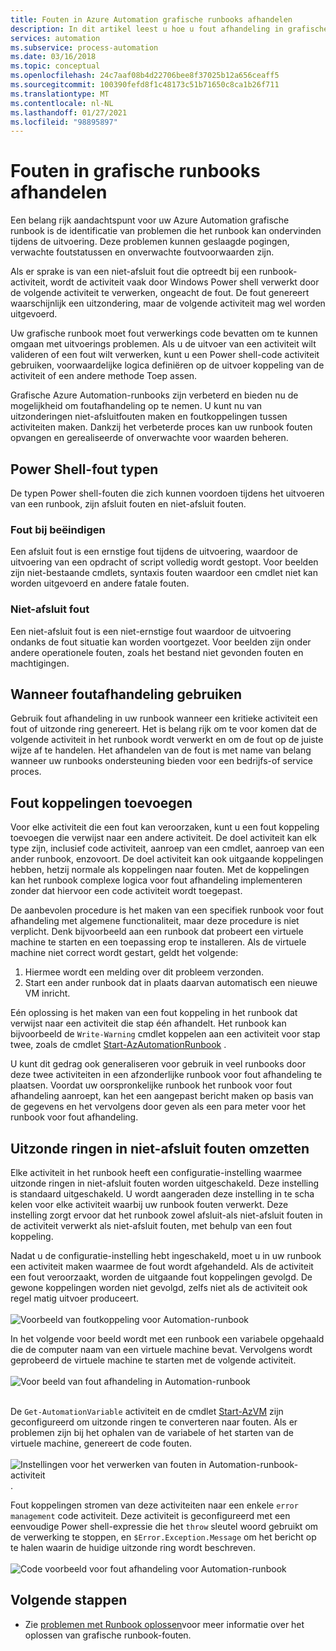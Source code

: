 ```yaml
---
title: Fouten in Azure Automation grafische runbooks afhandelen
description: In dit artikel leest u hoe u fout afhandeling in grafische runbooks implementeert.
services: automation
ms.subservice: process-automation
ms.date: 03/16/2018
ms.topic: conceptual
ms.openlocfilehash: 24c7aaf08b4d22706bee8f37025b12a656ceaff5
ms.sourcegitcommit: 100390fefd8f1c48173c51b71650c8ca1b26f711
ms.translationtype: MT
ms.contentlocale: nl-NL
ms.lasthandoff: 01/27/2021
ms.locfileid: "98895897"
---
```

# <a name="handle-errors-in-graphical-runbooks"></a>Fouten in grafische runbooks afhandelen

Een belang rijk aandachtspunt voor uw Azure Automation grafische runbook is de identificatie van problemen die het runbook kan ondervinden tijdens de uitvoering. Deze problemen kunnen geslaagde pogingen, verwachte foutstatussen en onverwachte foutvoorwaarden zijn.

Als er sprake is van een niet-afsluit fout die optreedt bij een runbook-activiteit, wordt de activiteit vaak door Windows Power shell verwerkt door de volgende activiteit te verwerken, ongeacht de fout. De fout genereert waarschijnlijk een uitzondering, maar de volgende activiteit mag wel worden uitgevoerd.

Uw grafische runbook moet fout verwerkings code bevatten om te kunnen omgaan met uitvoerings problemen. Als u de uitvoer van een activiteit wilt valideren of een fout wilt verwerken, kunt u een Power shell-code activiteit gebruiken, voorwaardelijke logica definiëren op de uitvoer koppeling van de activiteit of een andere methode Toep assen.

Grafische Azure Automation-runbooks zijn verbeterd en bieden nu de mogelijkheid om foutafhandeling op te nemen. U kunt nu van uitzonderingen niet-afsluitfouten maken en foutkoppelingen tussen activiteiten maken. Dankzij het verbeterde proces kan uw runbook fouten opvangen en gerealiseerde of onverwachte voor waarden beheren. 

## <a name="powershell-error-types"></a>Power Shell-fout typen

De typen Power shell-fouten die zich kunnen voordoen tijdens het uitvoeren van een runbook, zijn afsluit fouten en niet-afsluit fouten.
 
### <a name="terminating-error"></a>Fout bij beëindigen

Een afsluit fout is een ernstige fout tijdens de uitvoering, waardoor de uitvoering van een opdracht of script volledig wordt gestopt. Voor beelden zijn niet-bestaande cmdlets, syntaxis fouten waardoor een cmdlet niet kan worden uitgevoerd en andere fatale fouten.

### <a name="non-terminating-error"></a>Niet-afsluit fout

Een niet-afsluit fout is een niet-ernstige fout waardoor de uitvoering ondanks de fout situatie kan worden voortgezet. Voor beelden zijn onder andere operationele fouten, zoals het bestand niet gevonden fouten en machtigingen.

## <a name="when-to-use-error-handling"></a>Wanneer foutafhandeling gebruiken

Gebruik fout afhandeling in uw runbook wanneer een kritieke activiteit een fout of uitzonde ring genereert. Het is belang rijk om te voor komen dat de volgende activiteit in het runbook wordt verwerkt en om de fout op de juiste wijze af te handelen. Het afhandelen van de fout is met name van belang wanneer uw runbooks ondersteuning bieden voor een bedrijfs-of service proces.

## <a name="add-error-links"></a>Fout koppelingen toevoegen

Voor elke activiteit die een fout kan veroorzaken, kunt u een fout koppeling toevoegen die verwijst naar een andere activiteit. De doel activiteit kan elk type zijn, inclusief code activiteit, aanroep van een cmdlet, aanroep van een ander runbook, enzovoort. De doel activiteit kan ook uitgaande koppelingen hebben, hetzij normale als koppelingen naar fouten. Met de koppelingen kan het runbook complexe logica voor fout afhandeling implementeren zonder dat hiervoor een code activiteit wordt toegepast.

De aanbevolen procedure is het maken van een specifiek runbook voor fout afhandeling met algemene functionaliteit, maar deze procedure is niet verplicht. Denk bijvoorbeeld aan een runbook dat probeert een virtuele machine te starten en een toepassing erop te installeren. Als de virtuele machine niet correct wordt gestart, geldt het volgende:

1. Hiermee wordt een melding over dit probleem verzonden.
2. Start een ander runbook dat in plaats daarvan automatisch een nieuwe VM inricht.

Eén oplossing is het maken van een fout koppeling in het runbook dat verwijst naar een activiteit die stap één afhandelt. Het runbook kan bijvoorbeeld de `Write-Warning` cmdlet koppelen aan een activiteit voor stap twee, zoals de cmdlet [Start-AzAutomationRunbook](/powershell/module/az.automation/start-azautomationrunbook) .

U kunt dit gedrag ook generaliseren voor gebruik in veel runbooks door deze twee activiteiten in een afzonderlijke runbook voor fout afhandeling te plaatsen. Voordat uw oorspronkelijke runbook het runbook voor fout afhandeling aanroept, kan het een aangepast bericht maken op basis van de gegevens en het vervolgens door geven als een para meter voor het runbook voor fout afhandeling.

## <a name="turn-exceptions-into-non-terminating-errors"></a>Uitzonde ringen in niet-afsluit fouten omzetten

Elke activiteit in het runbook heeft een configuratie-instelling waarmee uitzonde ringen in niet-afsluit fouten worden uitgeschakeld. Deze instelling is standaard uitgeschakeld. U wordt aangeraden deze instelling in te scha kelen voor elke activiteit waarbij uw runbook fouten verwerkt. Deze instelling zorgt ervoor dat het runbook zowel afsluit-als niet-afsluit fouten in de activiteit verwerkt als niet-afsluit fouten, met behulp van een fout koppeling.  

Nadat u de configuratie-instelling hebt ingeschakeld, moet u in uw runbook een activiteit maken waarmee de fout wordt afgehandeld. Als de activiteit een fout veroorzaakt, worden de uitgaande fout koppelingen gevolgd. De gewone koppelingen worden niet gevolgd, zelfs niet als de activiteit ook regel matig uitvoer produceert.<br><br> ![Voorbeeld van foutkoppeling voor Automation-runbook](media/automation-runbook-graphical-error-handling/error-link-example.png)

In het volgende voor beeld wordt met een runbook een variabele opgehaald die de computer naam van een virtuele machine bevat. Vervolgens wordt geprobeerd de virtuele machine te starten met de volgende activiteit.<br><br> ![Voor beeld van fout afhandeling in Automation-runbook](media/automation-runbook-graphical-error-handling/runbook-example-error-handling.png)<br><br>      

De `Get-AutomationVariable` activiteit en de cmdlet [Start-AzVM](/powershell/module/Az.Compute/Start-AzVM) zijn geconfigureerd om uitzonde ringen te converteren naar fouten. Als er problemen zijn bij het ophalen van de variabele of het starten van de virtuele machine, genereert de code fouten.<br><br> ![Instellingen voor het verwerken van fouten in Automation-runbook-activiteit ](media/automation-runbook-graphical-error-handling/activity-blade-convertexception-option.png) .

Fout koppelingen stromen van deze activiteiten naar een enkele `error management` code activiteit. Deze activiteit is geconfigureerd met een eenvoudige Power shell-expressie die het `throw` sleutel woord gebruikt om de verwerking te stoppen, en `$Error.Exception.Message` om het bericht op te halen waarin de huidige uitzonde ring wordt beschreven.<br><br> ![Code voorbeeld voor fout afhandeling voor Automation-runbook](media/automation-runbook-graphical-error-handling/runbook-example-error-handling-code.png)

## <a name="next-steps"></a>Volgende stappen

* Zie [problemen met Runbook oplossen](troubleshoot/runbooks.md)voor meer informatie over het oplossen van grafische runbook-fouten.
